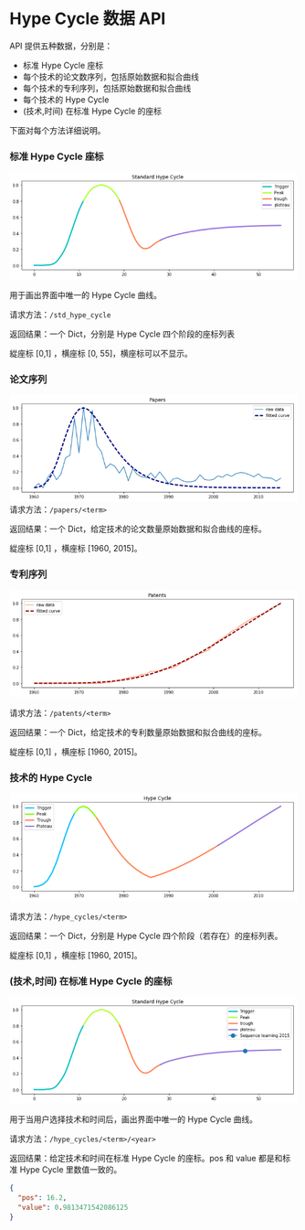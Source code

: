 # Hype Cycle 数据 API

API 提供五种数据，分别是：

- 标准 Hype Cycle 座标
- 每个技术的论文数序列，包括原始数据和拟合曲线
- 每个技术的专利序列，包括原始数据和拟合曲线
- 每个技术的 Hype Cycle
- (技术,时间) 在标准 Hype Cycle 的座标

下面对每个方法详细说明。



### 标准 Hype Cycle 座标

![std_hype_cycle](./images/std_hype_cycle.png)

用于画出界面中唯一的 Hype Cycle 曲线。

请求方法：`/std_hype_cycle`

返回结果：一个 Dict，分别是 Hype Cycle 四个阶段的座标列表

緃座标 [0,1] ，横座标 [0, 55]，横座标可以不显示。



### 论文序列

![papers](./images/papers.png)请求方法：`/papers/<term>`

返回结果：一个 Dict，给定技术的论文数量原始数据和拟合曲线的座标。

緃座标 [0,1] ，横座标 [1960, 2015]。



### 专利序列

![patents](./images/patents.png)

请求方法：`/patents/<term>`

返回结果：一个 Dict，给定技术的专利数量原始数据和拟合曲线的座标。

緃座标 [0,1] ，横座标 [1960, 2015]。



### 技术的 Hype Cycle

![hype_cycle](./images/hype_cycle.png)

请求方法：`/hype_cycles/<term>`

返回结果：一个 Dict，分别是 Hype Cycle 四个阶段（若存在）的座标列表。

緃座标 [0,1] ，横座标 [1960, 2015]。



### (技术,时间) 在标准 Hype Cycle 的座标

![position](./images/position.png)

用于当用户选择技术和时间后，画出界面中唯一的 Hype Cycle 曲线。

请求方法：`/hype_cycles/<term>/<year>`

返回结果：给定技术和时间在标准 Hype Cycle 的座标。pos 和 value 都是和标准 Hype Cycle 里数值一致的。

```json
{
  "pos": 16.2, 
  "value": 0.9813471542086125
}
```

